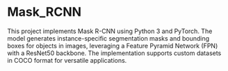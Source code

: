 # Mask_RCNN
This project implements Mask R-CNN using Python 3 and PyTorch. The model generates instance-specific segmentation masks and bounding boxes for objects in images, leveraging a Feature Pyramid Network (FPN) with a ResNet50 backbone. The implementation supports custom datasets in COCO format for versatile applications.


